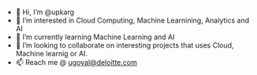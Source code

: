 - 👋 Hi, I’m @upkarg
- 👀 I’m interested in Cloud Computing, Machine Learnining, Analytics and AI
- 🌱 I’m currently learning Machine Learning and AI
- 💞️ I’m looking to collaborate on interesting projects that uses Cloud, Machine learnig or AI.
- 📫 Reach me @ ugoyal@deloitte.com

<!---
upkarg/upkarg is a ✨ special ✨ repository because its `README.md` (this file) appears on your GitHub profile.
You can click the Preview link to take a look at your changes.
--->
